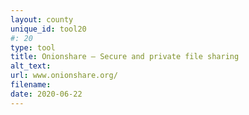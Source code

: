```yaml
---
layout: county 
unique_id: tool20
#: 20
type: tool
title: Onionshare – Secure and private file sharing
alt_text: 
url: www.onionshare.org/
filename: 
date: 2020-06-22
---
```

